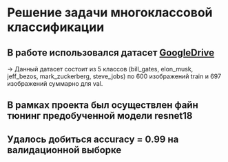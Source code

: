 # Решение задачи многоклассовой классификации
## В работе использовался датасет [GoogleDrive](https://drive.google.com/file/d/120xqh0mYtYZ1Qh7vr-XFzjPbSKivLJjA/view)
→ Данный датасет состоит из 5 классов (bill_gates, elon_musk, jeff_bezos, mark_zuckerberg, steve_jobs) по 600 изображений train и 697 изображений суммарно для val.


## В рамках проекта был осуществлен файн тюнинг предобученной модели resnet18
## Удалось добиться accuracy = 0.99 на валидационной выборке
